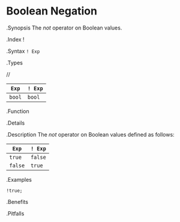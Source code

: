 # Boolean Negation

.Synopsis
The _not_ operator on Boolean values.

.Index
!

.Syntax
`! Exp`

.Types

//

| `Exp` | `! Exp`  |
| --- | --- |
| `bool`   | `bool`     |


.Function

.Details

.Description
The _not_ operator on Boolean values defined as follows:

| `Exp`  | `! Exp`  |
| --- | --- |
| `true`   | `false`    |
| `false`  | `true`     |


.Examples
```rascal-shell
!true;
```

.Benefits

.Pitfalls

